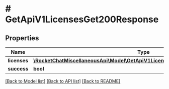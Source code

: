 # # GetApiV1LicensesGet200Response

## Properties

Name | Type | Description | Notes
------------ | ------------- | ------------- | -------------
**licenses** | [**\RocketChatMiscellaneousApi\Model\GetApiV1LicensesGet200ResponseLicensesInner[]**](GetApiV1LicensesGet200ResponseLicensesInner.md) |  | [optional]
**success** | **bool** |  | [optional]

[[Back to Model list]](../../README.md#models) [[Back to API list]](../../README.md#endpoints) [[Back to README]](../../README.md)
